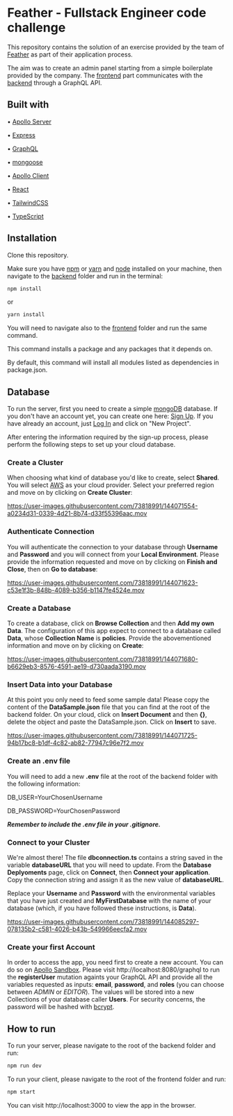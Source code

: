 # Feather - Fullstack Engineer code challenge

This repository contains the solution of an exercise provided by the team of [Feather](https://feather-insurance.com/) as part of their application process.

The aim was to create an admin panel starting from a simple boilerplate provided by the company.
The [frontend](./frontend) part communicates with the [backend](./backend) through a GraphQL API.

## Built with

• [Apollo Server](https://www.apollographql.com/docs/apollo-server)

• [Express](https://expressjs.com/)

• [GraphQL](https://graphql.org/)

• [mongoose](https://mongoosejs.com/)

• [Apollo Client](https://www.apollographql.com/docs/react/)

• [React](https://reactjs.org/)

• [TailwindCSS](https://tailwindcss.com/)

• [TypeScript](https://www.typescriptlang.org/)

## Installation

Clone this repository.

Make sure you have [npm](https://www.npmjs.com/) or [yarn](https://yarnpkg.com/) and [node](https://nodejs.org/en/) installed on your machine, then navigate to the [backend](./backend) folder and run in the terminal:

```bash
npm install
```

or

```bash
yarn install
```

You will need to navigate also to the [frontend](./frontend) folder and run the same command.

This command installs a package and any packages that it depends on.

By default, this command will install all modules listed as dependencies in package.json.

## Database

To run the server, first you need to create a simple [mongoDB](https://www.mongodb.com/) database. If you don't have an account yet, you can create one here: [Sign Up](https://account.mongodb.com/account/register). If you have already an account, just [Log In](https://account.mongodb.com/account/login) and click on "New Project".

After entering the information required by the sign-up process, please perform the following steps to set up your cloud database.

### Create a Cluster

When choosing what kind of database you'd like to create, select **Shared**. You will select [AWS](https://aws.amazon.com/) as your cloud provider. Select your preferred region and move on by clicking on **Create Cluster**:

https://user-images.githubusercontent.com/73818991/144071554-a0234d31-0339-4d21-8b74-d33f55396aac.mov

### Authenticate Connection

You will authenticate the connection to your database through **Username** and **Password** and you will connect from your **Local Environment**. Please provide the information requested and move on by clicking on **Finish and Close**, then on **Go to database**:

https://user-images.githubusercontent.com/73818991/144071623-c53e1f3b-848b-4089-b356-b1147fe4524e.mov

### Create a Database

To create a database, click on **Browse Collection** and then **Add my own Data**. The configuration of this app expect to connect to a database called **Data**, whose **Collection Name** is **policies**. Provide the abovementioned information and move on by clicking on **Create**:

https://user-images.githubusercontent.com/73818991/144071680-b6629eb3-8576-4591-ae19-d730aada3190.mov

### Insert Data into your Database

At this point you only need to feed some sample data! Please copy the content of the **DataSample.json** file that you can find at the root of the backend folder. On your cloud, click on **Insert Document** and then **{}**, delete the object and paste the DataSample.json. Click on **Insert** to save.

https://user-images.githubusercontent.com/73818991/144071725-94b17bc8-b1df-4c82-ab82-77947c96e7f2.mov

### Create an .env file

You will need to add a new **.env** file at the root of the backend folder with the following information:

DB_USER=YourChosenUsername

DB_PASSWORD=YourChosenPassword

**_Remember to include the .env file in your .gitignore._**

### Connect to your Cluster

We're almost there! The file **dbconnection.ts** contains a string saved in the variable **databaseURL** that you will need to update. From the **Database Deplyoments** page, click on **Connect**, then **Connect your application**. Copy the connection string and assign it as the new value of **databaseURL**.

Replace your **Username** and **Password** with the environmental variables that you have just created and **MyFirstDatabase** with the name of your database (which, if you have followed these instructions, is **Data**).

https://user-images.githubusercontent.com/73818991/144085297-078135b2-c581-4026-b43b-549966eecfa2.mov

### Create your first Account

In order to access the app, you need first to create a new account. You can do so on [Apollo Sandbox](https://www.apollographql.com/docs/apollo-server/testing/build-run-queries/). Please visit http://localhost:8080/graphql to run the **registerUser** mutation againts your GraphQL API and provide all the variables requested as inputs: **email**, **password**, and **roles** (you can choose between _ADMIN_ or _EDITOR_). The values will be stored into a new Collections of your database caller **Users**. For security concerns, the password will be hashed with [bcrypt](https://www.npmjs.com/package/bcrypt).

## How to run

To run your server, please navigate to the root of the backend folder and run:

```bash
npm run dev
```

To run your client, please navigate to the root of the frontend folder and run:

```bash
npm start
```

You can visit http://localhost:3000 to view the app in the browser.
